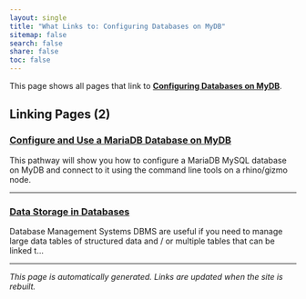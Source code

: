 ```yaml
---
layout: single
title: "What Links to: Configuring Databases on MyDB"
sitemap: false
search: false
share: false
toc: false
---
```


This page shows all pages that link to **[Configuring Databases on MyDB](/compdemos/mydb/)**.

## Linking Pages (2)

### [Configure and Use a MariaDB Database on MyDB](/pathways/path-mydb-mariadb/)

This pathway will show you how to configure a MariaDB MySQL database on MyDB and connect to it using the command line tools on a rhino/gizmo node.

---

### [Data Storage in Databases](/scicomputing/store_databases/)

Database Management Systems DBMS are useful if you need to manage large data tables of structured data and / or multiple tables that can be linked t...

---


*This page is automatically generated. Links are updated when the site is rebuilt.*
